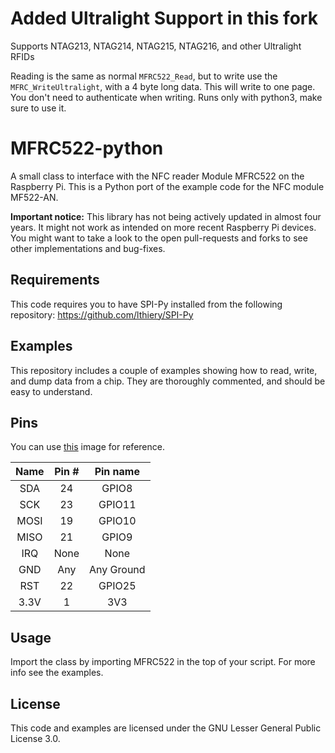 # Added Ultralight Support in this fork
Supports NTAG213, NTAG214, NTAG215, NTAG216, and other Ultralight RFIDs

Reading is the same as normal `MFRC522_Read`, but to write use the `MFRC_WriteUltralight`, with a 4 byte long data. This will write to one page. You don't need to authenticate when writing. Runs only with python3, make sure to use it. 

MFRC522-python
==============
A small class to interface with the NFC reader Module MFRC522 on the Raspberry Pi.
This is a Python port of the example code for the NFC module MF522-AN.

**Important notice:** This library has not being actively updated in almost four years.
It might not work as intended on more recent Raspberry Pi devices. You might want to 
take a look to the open pull-requests and forks to see other implementations and bug-fixes.

## Requirements
This code requires you to have SPI-Py installed from the following repository:
https://github.com/lthiery/SPI-Py

## Examples
This repository includes a couple of examples showing how to read, write, and dump data from a chip. They are thoroughly commented, and should be easy to understand.

## Pins
You can use [this](http://i.imgur.com/y7Fnvhq.png) image for reference.

| Name | Pin # | Pin name   |
|:------:|:-------:|:------------:|
| SDA  | 24    | GPIO8      |
| SCK  | 23    | GPIO11     |
| MOSI | 19    | GPIO10     |
| MISO | 21    | GPIO9      |
| IRQ  | None  | None       |
| GND  | Any   | Any Ground |
| RST  | 22    | GPIO25     |
| 3.3V | 1     | 3V3        |

## Usage
Import the class by importing MFRC522 in the top of your script. For more info see the examples.

## License
This code and examples are licensed under the GNU Lesser General Public License 3.0.
